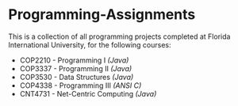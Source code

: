 <h1>Programming-Assignments</h1>

<p>This is a collection of all programming projects completed at Florida International University, for the following courses:</p>

<ul>
<li>COP2210 - Programming I <i>(Java)</i></li>
<li>COP3337 - Programming II <i>(Java)</i></li>
<li>COP3530 - Data Structures <i>(Java)</i></li>
<li>COP4338 - Programming III <i>(ANSI C)</i></li>
<li>CNT4731 - Net-Centric Computing <i>(Java)</i></li>
</ul>

